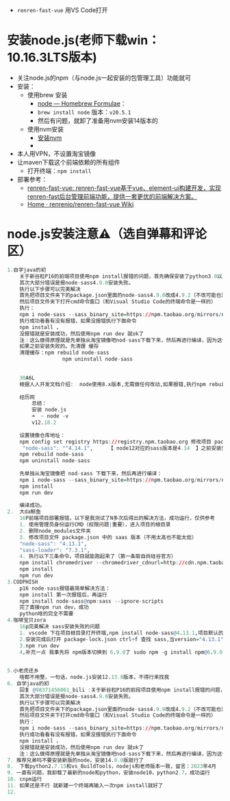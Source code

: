 - `renren-fast-vue` 用VS Code打开
# 安装node.js(老师下载win： 10.16.3LTS版本)
- 关注node.js的npm（与node.js一起安装的包管理工具）功能就可
- 安装：
	- 使用brew 安装
		- [node — Homebrew Formulae](https://formulae.brew.sh/formula/node#default)：
		- `brew install node`    版本：`v20.5.1`
		- 然后有问题，就卸了准备用nvm安装14版本的
	- 使用nvm安装
		- [安装nvm](安装nvm.md)
		- 
- 本人用VPN，不设置淘宝镜像
- 让maven下载这个前端依赖的所有组件
	- 打开终端：`npm install`
- 部署参考：
	- [renren-fast-vue: renren-fast-vue基于vue、element-ui构建开发，实现renren-fast后台管理前端功能，提供一套更优的前端解决方案。](https://gitee.com/renrenio/renren-fast-vue)
	- [Home · renrenio/renren-fast-vue Wiki](https://github.com/renrenio/renren-fast-vue/wiki)
# node.js安装注意⚠️（选自弹幕和评论区）
```r
1.自学java的初
	关于新谷粒P16的前端项目使用npm install报错的问题，首先确保安装了python3.0以上版本，并配置全局变量
	其次大部分错误是报node-sass4.9.0安装失败。
	执行以下步骤可以完美解决
	首先把项目文件夹下的package.json里面的node-sass4.9.0改成4.9.2（不改可能也没关系，不过我改了，防止踩坑）
	然后项目文件夹下打开cmd命令窗口（和Visual Studio Code的终端命令是一样的）
	执行：
	npm i node-sass --sass_binary_site=https://npm.taobao.org/mirrors/node-sass/
	执行成功看看有没有报错，如果没报错执行下面命令
	npm install ，
	没报错就是安装成功，然后使用npm run dev 就ok了
	注：这么做得原理就是先单独从淘宝镜像吧nod-sass下载下来，然后再进行编译，因为这句命令好像是不成功的，（npm config set registry http://registry.npm.taobao.org/），默认从github下载，导致报错的
	如果之前安装失败的。先清理 缓存
	清理缓存：npm rebuild node-sass
				  npm uninstall node-sass

	
	30A6L
	根据人人开发文档介绍:  node使用8.x版本,无需做任何改动,如果报错,执行npm rebuild node-sass之后,然后重新install即可,无需安装python
	
	经历网
		总结：
		安装 node.js  
		➜  ~ node -v
		v12.18.2
	
	设置镜像仓库地址：
	npm config set registry https://registry.npm.taobao.org 修改项目 package.json  
	 "node-sass": "^4.14.1",     【 node12对应的sass版本是4.14  】之前安装失败的，清理缓存（可直接删除 node_modules 目录）
	npm rebuild node-sass
	npm uninstall node-sass
	
	先单独从淘宝镜像把 nod-sass 下载下来，然后再进行编译：
	npm i node-sass --sass_binary_site=https://npm.taobao.org/mirrors/node-sass/进入项目终端安装项目所有的依赖
	npm install 
	npm run dev 
	
	编译成功。
2.  大da鲸鱼
	16P前端项目部署报错，以下是我测试了N多次后得出的解决方法，成功运行，仅供参考  
	1. 使用管理员身份运行CMD（权限问题|重要），进入项目的根目录  
	2. 删除node_modules文件夹  
	3. 修改项目文件 package.json 中的 saas 版本（不用太高也不能太低）  
	"node-sass": "4.13.1",  
	"sass-loader": "7.3.1",  
	4. 执行以下三条命令，项目就能跑起来了（第一条取自尚硅谷官方）  
	npm install chromedriver --chromedriver_cdnurl=http://cdn.npm.taobao.org/dist/chromedriver  
	npm install  
	npm run dev
3.CODPHISH
	p16 node-sass报错最简单解决方法：  
	npm install 第一次报错后，再运行  
	npm install node-sass@npm:sass --ignore-scripts  
	完了直接npm run dev，成功  
	python啥的完全不需要
4.咖啡宝贝zora
	16p完美解决 sass安装失败的问题  
	1. vscode 下在项目根目录打开终端,npm install node-sass@4.13.1,项目默认的 sass地址一直404的话可以考虑这样做  
	2.安装完成后打开 package-lock.json ctrl+f 查找 sass,当version="4.13.1"时证明安装成功(当然前提是上一步没报错)  
	3.npm run dev  
	4,补充一点 我事先将 npm版本切换到 6.9.0了 sudo npm -g install npm@6.9.0(这条命令是在根目录下运行,不是项目根)
	

5.小老虎还乡
	啥都不用整，一句话，node.js安装12.13.0版本，不得行来找我
6. 自学java的初
	回复 @98371456061_bili :关于新谷粒P16的前段项目使用npm install报错的问题，首先确保安装了python3.0以上版本，并配置全局变量  
	其次大部分错误是报node-sass4.9.0安装失败。  
	执行以下步骤可以完美解决  
	首先把项目文件夹下的package.json里面的node-sass4.9.0改成4.9.2（不改可能也没关系，不过我改了，防止踩坑）  
	然后项目文件夹下打开cmd命令窗口（和Visual Studio Code的终端命令是一样的）  
	执行：  
	npm i node-sass --sass_binary_site=https://npm.taobao.org/mirrors/node-sass/  
	执行成功看看有没有报错，如果没报错执行下面命令  
	npm install ，  
	没报错就是安装成功，然后使用npm run dev 就ok了  
	注：这么做得原理就是先单独从淘宝镜像吧nod-sass下载下来，然后再进行编译，因为这句命令好像是不成功后的，（npm config set registry http://registry.npm.taobao.org/），默认从github下载，导致报错的
7. 推荐兄弟吗不要安装新版的node，安装14.0.0版就行了
8.  下载python2.7.15和vs_BuildTools，nodejs和老师版本一致，留言：2023年4月
9. 一直有问题，我卸载了最新的node和python，安装node10，python2.7，成功运行
10. cnpm运行
11. 如果还是不行 就新建一个终端再输入一次npm install就好了
12. 
```